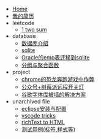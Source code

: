 * [Home](README)
* [我的简历](doc/unfiled/resume.html)
* leetcode
    * [1 two sum](doc/leetcode/001)
* database
    * [数据库介绍](doc/database/database.md)
    * [sqlite](doc/database/sqlite.md)
    * [Oracle的emp表迁移到sqlite](doc/database/migrate.md)
    * [分组与聚合函数](doc/database/group.md)
* project
    * [chrome的恐龙奔跑游戏中作弊](/doc/project/chrome-game-cheat.md)
    * [公众号+树莓派远程开关灯](doc/project/rpi-gpio)
    * [谷歌字体库被墙的解决方案](doc/project/googlefont.md)
* unarchived file
    * [eclipse安装与配置](doc/unfiled/eclipse)
    * [vscode tricks](doc/unfiled/vscode)
    * [richText to HTML](doc/unfiled/paste.html)
    * [测试用例(标签,样式等)](doc/unfiled/test.md)